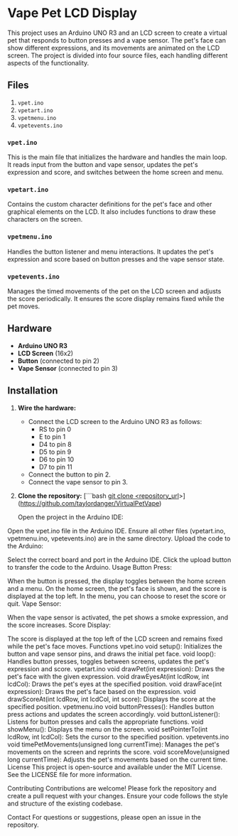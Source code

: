 # Vape Pet LCD Display

This project uses an Arduino UNO R3 and an LCD screen to create a virtual pet that responds to button presses and a vape sensor. The pet's face can show different expressions, and its movements are animated on the LCD screen. The project is divided into four source files, each handling different aspects of the functionality.

## Files

1. `vpet.ino`
2. `vpetart.ino`
3. `vpetmenu.ino`
4. `vpetevents.ino`

### `vpet.ino`

This is the main file that initializes the hardware and handles the main loop. It reads input from the button and vape sensor, updates the pet's expression and score, and switches between the home screen and menu.

### `vpetart.ino`

Contains the custom character definitions for the pet's face and other graphical elements on the LCD. It also includes functions to draw these characters on the screen.

### `vpetmenu.ino`

Handles the button listener and menu interactions. It updates the pet's expression and score based on button presses and the vape sensor state.

### `vpetevents.ino`

Manages the timed movements of the pet on the LCD screen and adjusts the score periodically. It ensures the score display remains fixed while the pet moves.

## Hardware

- **Arduino UNO R3**
- **LCD Screen** (16x2)
- **Button** (connected to pin 2)
- **Vape Sensor** (connected to pin 3)

## Installation

1. **Wire the hardware:**
   - Connect the LCD screen to the Arduino UNO R3 as follows:
     - RS to pin 0
     - E to pin 1
     - D4 to pin 8
     - D5 to pin 9
     - D6 to pin 10
     - D7 to pin 11
   - Connect the button to pin 2.
   - Connect the vape sensor to pin 3.

2. **Clone the repository:**
   [```bash
  [ git clone <repository_url](https://github.com/taylordanger/VirtualPetVape.git)>](https://github.com/taylordanger/VirtualPetVape)

   Open the project in the Arduino IDE:

Open the vpet.ino file in the Arduino IDE.
Ensure all other files (vpetart.ino, vpetmenu.ino, vpetevents.ino) are in the same directory.
Upload the code to the Arduino:

Select the correct board and port in the Arduino IDE.
Click the upload button to transfer the code to the Arduino.
Usage
Button Press:

When the button is pressed, the display toggles between the home screen and a menu.
On the home screen, the pet's face is shown, and the score is displayed at the top left.
In the menu, you can choose to reset the score or quit.
Vape Sensor:

When the vape sensor is activated, the pet shows a smoke expression, and the score increases.
Score Display:

The score is displayed at the top left of the LCD screen and remains fixed while the pet's face moves.
Functions
vpet.ino
void setup(): Initializes the button and vape sensor pins, and draws the initial pet face.
void loop(): Handles button presses, toggles between screens, updates the pet's expression and score.
vpetart.ino
void drawPet(int expression): Draws the pet's face with the given expression.
void drawEyesAt(int lcdRow, int lcdCol): Draws the pet's eyes at the specified position.
void drawFace(int expression): Draws the pet's face based on the expression.
void drawScoreAt(int lcdRow, int lcdCol, int score): Displays the score at the specified position.
vpetmenu.ino
void buttonPresses(): Handles button press actions and updates the screen accordingly.
void buttonListener(): Listens for button presses and calls the appropriate functions.
void showMenu(): Displays the menu on the screen.
void setPointerTo(int lcdRow, int lcdCol): Sets the cursor to the specified position.
vpetevents.ino
void timePetMovements(unsigned long currentTime): Manages the pet's movements on the screen and reprints the score.
void scoreMove(unsigned long currentTime): Adjusts the pet's movements based on the current time.
License
This project is open-source and available under the MIT License. See the LICENSE file for more information.

Contributing
Contributions are welcome! Please fork the repository and create a pull request with your changes. Ensure your code follows the style and structure of the existing codebase.

Contact
For questions or suggestions, please open an issue in the repository.









